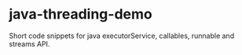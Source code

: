 # java-threading-demo
Short code snippets for java executorService, callables, runnable and streams API.
